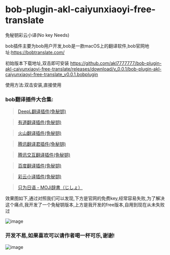 # bob-plugin-akl-caiyunxiaoyi-free-translate
免秘钥彩云小译(No key Needs)

bob插件主要为bob用户开发,bob是一款macOS上的翻译软件,bob官网地址:https://bobtranslate.com/

初始版本下载地址,双击即可安装
https://github.com/akl7777777/bob-plugin-akl-caiyunxiaoyi-free-translate/releases/download/v_0.0.1/bob-plugin-akl-caiyunxiaoyi-free-translate_v0.0.1.bobplugin



使用方法:双击安装,直接使用


### bob翻译插件大合集:

>[DeepL翻译插件(免秘钥)](https://github.com/akl7777777/bob-plugin-akl-deepl-free-translate)

>[有道翻译插件(免秘钥)](https://github.com/akl7777777/bob-plugin-akl-youdao-free-translate)

>[火山翻译插件(免秘钥)](https://github.com/akl7777777/bob-plugin-akl-volcengine-free-translate)

>[腾讯翻译君插件(免秘钥)](https://github.com/akl7777777/bob-plugin-akl-tencent-free-translate)

>[腾讯交互翻译插件(免秘钥)](https://github.com/akl7777777/bob-plugin-akl-transmart-free-translate)

>[百度翻译插件(免秘钥)](https://github.com/akl7777777/bob-plugin-akl-baidu-free-translate)

>[彩云小译插件(免秘钥)](https://github.com/akl7777777/bob-plugin-akl-caiyunxiaoyi-free-translate)

>[只为日语 - MOJi辞書（じしょ）](https://github.com/akl7777777/bob-plugin-akl-mojidict-translate)


效果图如下,通过对照我们可以发现,下方是官网的免费key,经常容易失败,为了解决这个痛点,我开发了一个免秘钥版本,上方是我开发的free版本,自用到现在从未失败过

![image](https://user-images.githubusercontent.com/84266551/221086464-cf0a6f4b-52ee-4c16-a103-fae6a7f5f3a9.png)



### 开发不易,如果喜欢可以请作者喝一杯可乐,谢谢!


![image](https://user-images.githubusercontent.com/84266551/219829283-3ed1798e-aeed-4174-bbcb-f93bf3008817.png)
